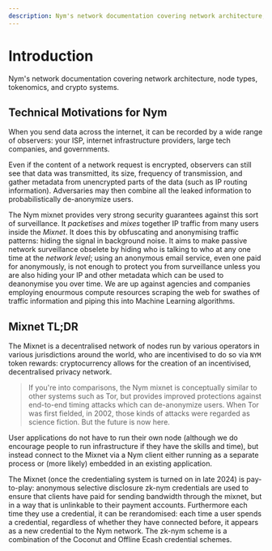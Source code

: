 ```yaml
---
description: Nym's network documentation covering network architecture, node types, tokenomics, and cryptography.
---
```


# Introduction
Nym's network documentation covering network architecture, node types, tokenomics, and crypto systems.

## Technical Motivations for Nym
When you send data across the internet, it can be recorded by a wide range of observers: your ISP, internet infrastructure providers, large tech companies, and governments.

Even if the content of a network request is encrypted, observers can still see that data was transmitted, its size, frequency of transmission, and gather metadata from unencrypted parts of the data (such as IP routing information). Adversaries may then combine all the leaked information to probabilistically de-anonymize users.

The Nym mixnet provides very strong security guarantees against this sort of surveillance. It _packetises_ and _mixes_ together IP traffic from many users inside the _Mixnet_. It does this by obfuscating and anonymising traffic patterns: hiding the signal in background noise. It aims to make passive network surveillance obselete by hiding who is talking to who at any one time at the _network level_; using an anonymous email service, even one paid for anonymously, is not enough to protect you from surveillance unless you are also hiding your IP and other metadata which can be used to deanonymise you over time. We are up against agencies and companies employing enourmous compute resources scraping the web for swathes of traffic information and piping this into Machine Learning algorithms.

## Mixnet TL;DR
The Mixnet is a decentralised network of nodes run by various operators in various jurisdictions around the world, who are incentivised to do so via `NYM` token rewards: cryptocurrency allows for the creation of an incentivised, decentralised privacy network.

> If you're into comparisons, the Nym mixnet is conceptually similar to other systems such as Tor, but provides improved protections against end-to-end timing attacks which can de-anonymize users. When Tor was first fielded, in 2002, those kinds of attacks were regarded as science fiction. But the future is now here.

User applications do not have to run their own node (although we do encourage people to run infrastructure if they have the skills and time), but instead connect to the Mixnet via a Nym client either running as a separate process or (more likely) embedded in an existing application.

The Mixnet (once the credentialing system is turned on in late 2024) is pay-to-play: anonymous selective disclosure zk-nym credentials are used to ensure that clients have paid for sending bandwidth through the mixnet, but in a way that is unlinkable to their payment accounts. Furthermore each time they use a credential, it can be rerandomised: each time a user spends a credential, regardless of whether they have connected before, it appears as a new credential to the Nym network. The zk-nym scheme is a combination of the Coconut and Offline Ecash credential schemes.
